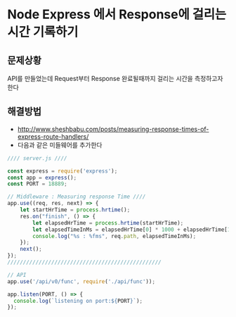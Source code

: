 # Node Express 에서 Response에 걸리는 시간 기록하기

## 문제상황

API를 만들었는데 Request부터 Response 완료될때까지 걸리는 시간을 측정하고자 한다

## 해결방법

- <http://www.sheshbabu.com/posts/measuring-response-times-of-express-route-handlers/>
- 다음과 같은 미들웨어를 추가한다

```javascript
//// server.js ////

const express = require('express');
const app = express();
const PORT = 18889;

// Middleware : Measuring response Time ////
app.use((req, res, next) => {
    let startHrTime = process.hrtime();
    res.on("finish", () => {
        let elapsedHrTime = process.hrtime(startHrTime);
        let elapsedTimeInMs = elapsedHrTime[0] * 1000 + elapsedHrTime[1] / 1e6;
        console.log("%s : %fms", req.path, elapsedTimeInMs);
    });
    next();
});
/////////////////////////////////////////////////

// API
app.use('/api/v0/func', require('./api/func'));

app.listen(PORT, () => {
  console.log(`listening on port:${PORT}`);
});
```
